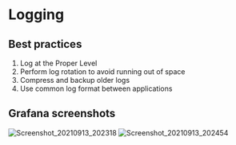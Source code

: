 # Logging
## Best practices
1. Log at the Proper Level
2. Perform log rotation to avoid running out of space
3. Compress and backup older logs
4. Use common log format between applications

## Grafana screenshots
![Screenshot_20210913_202318](https://user-images.githubusercontent.com/42455524/133128941-a984e470-ffff-4657-bef1-959e46c4543a.png)
![Screenshot_20210913_202454](https://user-images.githubusercontent.com/42455524/133129103-93878bc5-5f2a-4db5-a9fb-b194a9da8124.png)
